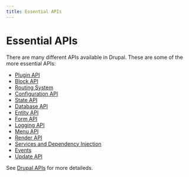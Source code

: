 ```yaml
---
title: Essential APIs
---
```


# Essential APIs


There are many different APIs available in Drupal. These are some of the more essential APIs:

- [Plugin API](4.4-essential-apis-plugin.md)
- [Block API](4.4-essential-apis-block.md)
- [Routing System](4.4-essential-apis-routing.md)
- [Configuration API](4.4-essential-apis-configuration.md)
- [State API](4.4-essential-apis-state.md)
- [Database API](4.4-essential-apis-database.md)
- [Entity API](4.4-essential-apis-entity.md)
- [Form API](4.4-essential-apis-form.md)
- [Logging API](4.4-essential-apis-logging.md)
- [Menu API](4.4-essential-apis-menu.md)
- [Render API](4.4-essential-apis-render.md)
- [Services and Dependency Injection](4.4-essential-apis-services.md)
- [Events](4.4-essential-apis-events.md)
- [Update API](4.4-essential-apis-update.md)

See [Drupal APIs](https://www.drupal.org/docs/develop/drupal-apis) for more detaileds.

